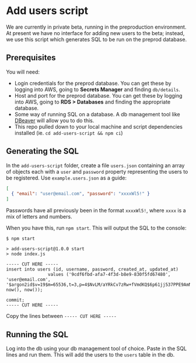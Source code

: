# Add users script

We are currently in private beta, running in the preproduction environment. At present we have no interface for adding new users to the beta; instead, we use this script which generates SQL to be run on the preprod database.

## Prerequisites

You will need:

* Login credentials for the preprod database. You can get these by logging into AWS, going to **Secrets Manager** and finding `db/details`.
* Host and port for the preprod database. You can get these by logging into AWS, going to **RDS > Databases** and finding the appropriate database.
* Some way of running SQL on a database. A db management tool like [DBeaver](https://dbeaver.com/) will allow you to do this.
* This repo pulled down to your local machine and script dependencies installed (ie. `cd add-users-script && npm ci`)

## Generating the SQL

In the `add-users-script` folder, create a file `users.json` containing an array of objects each with a `user` and `password` property representing the users to be registered. Use `example.users.json` as a guide:

```json
[
  { "email": "user@email.com", "password": "xxxxWl5!" }
]
```

Passwords have all previously been in the format `xxxxWl5!`, where `xxxx` is a mix of letters and numbers.

When you have this, run `npm start`. This will output the SQL to the console:

```
$ npm start

> add-users-script@1.0.0 start
> node index.js

----- CUT HERE -----
insert into users (id, username, password, created_at, updated_at)
                values ('9cdf6fbd-afa7-4f3d-b8e9-830f5fd67480', 'user@email.com', '$argon2id$v=19$m=65536,t=3,p=4$NvLM/aYRkCv7zRw+fVmdKQ$6p61jj537PPE9AmNYcz6drjPsp7FyKZ/nqkdMCTdTeg', now(), now());

commit;
----- CUT HERE -----
```

Copy the lines between `----- CUT HERE -----`

## Running the SQL

Log into the db using your db management tool of choice. Paste in the SQL lines and run them. This will add the users to the `users` table in the db.
